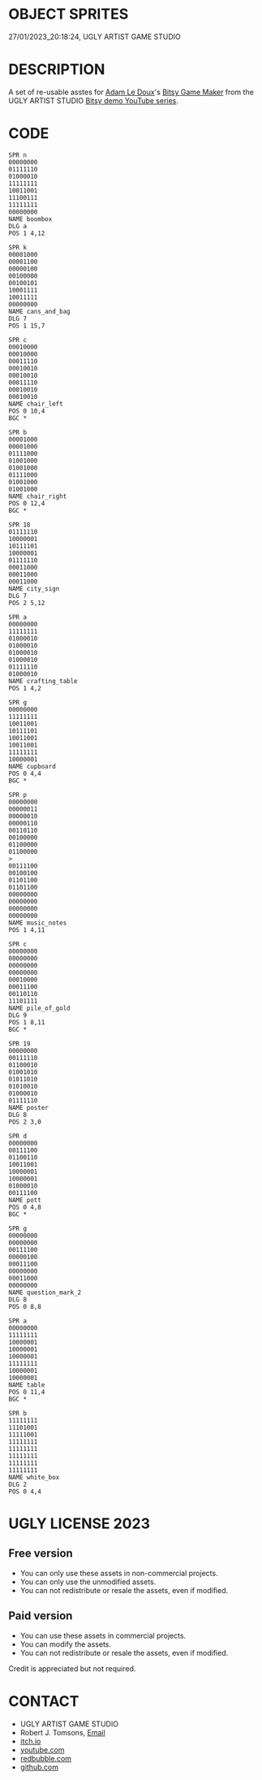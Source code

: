 OBJECT SPRITES
==============
27/01/2023_20:18:24, UGLY ARTIST GAME STUDIO

DESCRIPTION
===========

A set of re-usable asstes for [Adam Le Doux](https://twitter.com/adamledoux)'s 
[Bitsy Game Maker](https://ledoux.itch.io/bitsy) from the UGLY ARTIST 
STUDIO [Bitsy demo YouTube series](https://www.youtube.com/@uglyartistgamestudio).

CODE
====

	SPR n
	00000000
	01111110
	01000010
	11111111
	10011001
	11100111
	11111111
	00000000
	NAME boombox
	DLG a
	POS 1 4,12

	SPR k
	00001000
	00001100
	00000100
	00100000
	00100101
	10001111
	10011111
	00000000
	NAME cans_and_bag
	DLG 7
	POS 1 15,7

	SPR c
	00010000
	00010000
	00011110
	00010010
	00010010
	00011110
	00010010
	00010010
	NAME chair_left
	POS 0 10,4
	BGC *

	SPR b
	00001000
	00001000
	01111000
	01001000
	01001000
	01111000
	01001000
	01001000
	NAME chair_right
	POS 0 12,4
	BGC *

	SPR 18
	01111110
	10000001
	10111101
	10000001
	01111110
	00011000
	00011000
	00011000
	NAME city_sign
	DLG 7
	POS 2 5,12

	SPR a
	00000000
	11111111
	01000010
	01000010
	01000010
	01000010
	01111110
	01000010
	NAME crafting_table
	POS 1 4,2

	SPR g
	00000000
	11111111
	10011001
	10111101
	10011001
	10011001
	11111111
	10000001
	NAME cupboard
	POS 0 4,4
	BGC *

	SPR p
	00000000
	00000011
	00000010
	00000110
	00110110
	00100000
	01100000
	01100000
	>
	00111100
	00100100
	01101100
	01101100
	00000000
	00000000
	00000000
	00000000
	NAME music_notes
	POS 1 4,11

	SPR c
	00000000
	00000000
	00000000
	00000000
	00010000
	00011100
	00110110
	11101111
	NAME pile_of_gold
	DLG 9
	POS 1 8,11
	BGC *

	SPR 19
	00000000
	00111110
	01100010
	01001010
	01011010
	01010010
	01000010
	01111110
	NAME poster
	DLG 8
	POS 2 3,0

	SPR d
	00000000
	00111100
	01100110
	10011001
	10000001
	10000001
	01000010
	00111100
	NAME pott
	POS 0 4,8
	BGC *

	SPR g
	00000000
	00000000
	00111100
	00000100
	00011100
	00000000
	00011000
	00000000
	NAME question_mark_2
	DLG 8
	POS 0 8,8

	SPR a
	00000000
	11111111
	10000001
	10000001
	10000001
	11111111
	10000001
	10000001
	NAME table
	POS 0 11,4
	BGC *

	SPR b
	11111111
	11101001
	11111001
	11111111
	11111111
	11111111
	11111111
	11111111
	NAME white_box
	DLG 2
	POS 0 4,4

UGLY LICENSE 2023
================= 

Free version
------------

* You can only use these assets in non-commercial projects.
* You can only use the unmodified assets.
* You can not redistribute or resale the assets, even if modified.

Paid version
------------

* You can use these assets in commercial projects.
* You can modify the assets.
* You can not redistribute or resale  the assets, even if modified.

Credit is appreciated but not required.

CONTACT
=======

* UGLY ARTIST GAME STUDIO
* Robert J. Tomsons, [Email](robertjtomsons@icloud.com)
* [itch.io](https://ugly-artist-studio.itch.io) 
* [youtube.com](https://www.youtube.com/@uglyartistgamestudio)
* [redbubble.com](https://www.redbubble.com/people/uglyartistmerch/)
* [github.com](https://github.com/uglyartistgamestudio)